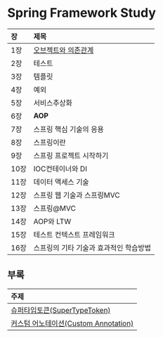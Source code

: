 # **Spring Framework Study**

|장|제목|
|:---|:---|
|1장|[오브젝트와 의존관계](./src/src/main/java/com/springstudy/demo/ch1)|
|2장|테스트|
|3장|템플릿|
|4장|예외|
|5장|서비스추상화|
|6장|**AOP**|
|7장|스프링 핵심 기술의 응용|
|8장|스프링이란|
|9장|스프링 프로젝트 시작하기|
|10장|IOC컨테이너와 DI|
|11장|데이터 액세스 기술|
|12장|스프링 웹 기술과 스프링MVC|
|13장|스프링@MVC|
|14장|AOP와 LTW|
|15장|테스트 컨텍스트 프레임워크|
|16장|스프링의 기타 기술과 효과적인 학습방법|

## 부록
|주제|
|:---|
|[슈퍼타입토큰(SuperTypeToken)](./src/src/main/java/com/springstudy/demo/superTypeToken)|
|[커스텀 어노테이션(Custom Annotation)](./src/src/main/java/com/springstudy/demo/annotation)|